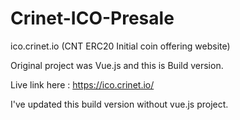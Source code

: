 # Crinet-ICO-Presale
ico.crinet.io (CNT ERC20 Initial coin offering website)

Original project was Vue.js and this is Build version.

Live link here : https://ico.crinet.io/

I've updated this build version without vue.js project.